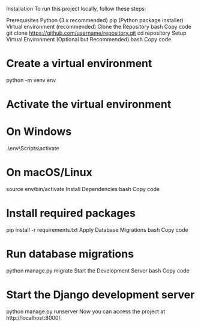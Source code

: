 Installation
To run this project locally, follow these steps:

Prerequisites
Python (3.x recommended)
pip (Python package installer)
Virtual environment (recommended)
Clone the Repository
bash
Copy code
git clone https://github.com/username/repository.git
cd repository
Setup Virtual Environment (Optional but Recommended)
bash
Copy code
# Create a virtual environment
python -m venv env

# Activate the virtual environment
# On Windows
.\env\Scripts\activate
# On macOS/Linux
source env/bin/activate
Install Dependencies
bash
Copy code
# Install required packages
pip install -r requirements.txt
Apply Database Migrations
bash
Copy code
# Run database migrations
python manage.py migrate
Start the Development Server
bash
Copy code
# Start the Django development server
python manage.py runserver
Now you can access the project at http://localhost:8000/.
